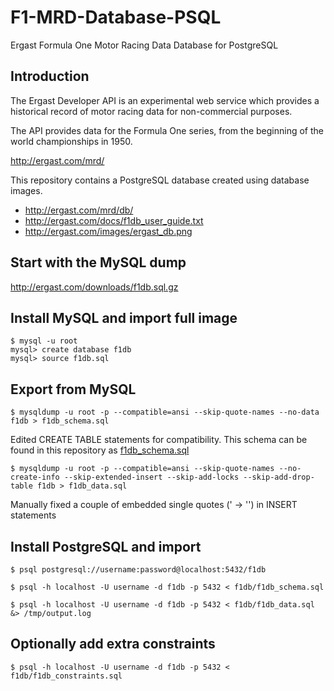 # F1-MRD-Database-PSQL
Ergast Formula One Motor Racing Data Database for PostgreSQL


## Introduction

The Ergast Developer API is an experimental web service which provides
a historical record of motor racing data for non-commercial purposes.

The API provides data for the Formula One series,
from the beginning of the world championships in 1950.

http://ergast.com/mrd/

This repository contains a PostgreSQL database created using database images.

- http://ergast.com/mrd/db/
- http://ergast.com/docs/f1db_user_guide.txt
- http://ergast.com/images/ergast_db.png


## Start with the MySQL dump

http://ergast.com/downloads/f1db.sql.gz


## Install MySQL and import full image

```
$ mysql -u root
mysql> create database f1db
mysql> source f1db.sql
```


## Export from MySQL

```
$ mysqldump -u root -p --compatible=ansi --skip-quote-names --no-data f1db > f1db_schema.sql
```

Edited CREATE TABLE statements for compatibility.
This schema can be found in this repository as [f1db_schema.sql](f1db_schema.sql)

```
$ mysqldump -u root -p --compatible=ansi --skip-quote-names --no-create-info --skip-extended-insert --skip-add-locks --skip-add-drop-table f1db > f1db_data.sql
```

Manually fixed a couple of embedded single quotes (\' -> '') in INSERT statements


## Install PostgreSQL and import

```
$ psql postgresql://username:password@localhost:5432/f1db

$ psql -h localhost -U username -d f1db -p 5432 < f1db/f1db_schema.sql

$ psql -h localhost -U username -d f1db -p 5432 < f1db/f1db_data.sql &> /tmp/output.log
```


## Optionally add extra constraints

```
$ psql -h localhost -U username -d f1db -p 5432 < f1db/f1db_constraints.sql
```
